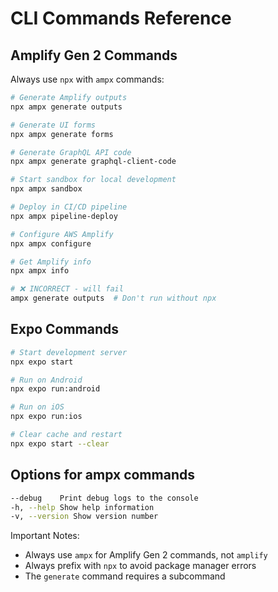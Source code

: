# CLI Commands Reference

## Amplify Gen 2 Commands

Always use `npx` with `ampx` commands:

```bash
# Generate Amplify outputs
npx ampx generate outputs

# Generate UI forms
npx ampx generate forms

# Generate GraphQL API code
npx ampx generate graphql-client-code

# Start sandbox for local development
npx ampx sandbox

# Deploy in CI/CD pipeline
npx ampx pipeline-deploy

# Configure AWS Amplify
npx ampx configure

# Get Amplify info
npx ampx info

# ❌ INCORRECT - will fail
ampx generate outputs  # Don't run without npx
```

## Expo Commands

```bash
# Start development server
npx expo start

# Run on Android
npx expo run:android

# Run on iOS
npx expo run:ios

# Clear cache and restart
npx expo start --clear
```

## Options for ampx commands

```bash
--debug    Print debug logs to the console
-h, --help Show help information
-v, --version Show version number
```

Important Notes:
- Always use `ampx` for Amplify Gen 2 commands, not `amplify`
- Always prefix with `npx` to avoid package manager errors
- The `generate` command requires a subcommand 
